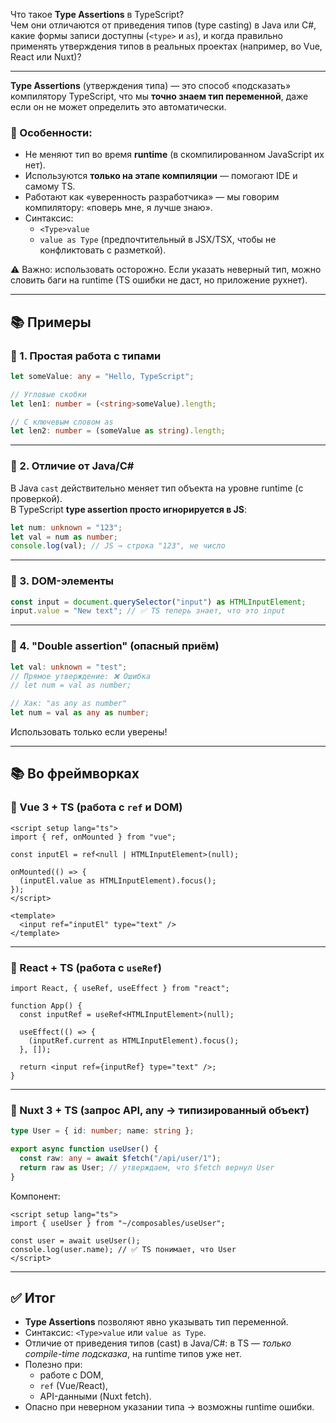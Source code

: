 Что такое **Type Assertions** в TypeScript?  
Чем они отличаются от приведения типов (type casting) в Java или C#, какие формы записи доступны (`<type>` и `as`), и когда правильно применять утверждения типов в реальных проектах (например, во Vue, React или Nuxt)?

---

**Type Assertions** (утверждения типа) — это способ «подсказать» компилятору TypeScript, что мы **точно знаем тип переменной**, даже если он не может определить это автоматически.

### 🔹 Особенности:

- Не меняют тип во время **runtime** (в скомпилированном JavaScript их нет).
- Используются **только на этапе компиляции** — помогают IDE и самому TS.
- Работают как «уверенность разработчика» — мы говорим компилятору: «поверь мне, я лучше знаю».
- Синтаксис:
  - `<Type>value`
  - `value as Type` (предпочтительный в JSX/TSX, чтобы не конфликтовать с разметкой).

⚠️ Важно: использовать осторожно. Если указать неверный тип, можно словить баги на runtime (TS ошибки не даст, но приложение рухнет).

---

## 📚 Примеры

### 🔹 1. Простая работа с типами

```ts
let someValue: any = "Hello, TypeScript";

// Угловые скобки
let len1: number = (<string>someValue).length;

// С ключевым словом as
let len2: number = (someValue as string).length;
```

---

### 🔹 2. Отличие от Java/C#

В Java `cast` действительно меняет тип объекта на уровне runtime (с проверкой).  
В TypeScript **type assertion просто игнорируется в JS**:

```ts
let num: unknown = "123";
let val = num as number;
console.log(val); // JS → строка "123", не число
```

---

### 🔹 3. DOM-элементы

```ts
const input = document.querySelector("input") as HTMLInputElement;
input.value = "New text"; // ✅ TS теперь знает, что это input
```

---

### 🔹 4. "Double assertion" (опасный приём)

```ts
let val: unknown = "test";
// Прямое утверждение: ❌ Ошибка
// let num = val as number;

// Хак: "as any as number"
let num = val as any as number;
```

Использовать только если уверены!

---

## 📚 Во фреймворках

### 🔹 Vue 3 + TS (работа с `ref` и DOM)

```vue
<script setup lang="ts">
import { ref, onMounted } from "vue";

const inputEl = ref<null | HTMLInputElement>(null);

onMounted(() => {
  (inputEl.value as HTMLInputElement).focus();
});
</script>

<template>
  <input ref="inputEl" type="text" />
</template>
```

---

### 🔹 React + TS (работа с `useRef`)

```tsx
import React, { useRef, useEffect } from "react";

function App() {
  const inputRef = useRef<HTMLInputElement>(null);

  useEffect(() => {
    (inputRef.current as HTMLInputElement).focus();
  }, []);

  return <input ref={inputRef} type="text" />;
}
```

---

### 🔹 Nuxt 3 + TS (запрос API, any → типизированный объект)

```ts
type User = { id: number; name: string };

export async function useUser() {
  const raw: any = await $fetch("/api/user/1");
  return raw as User; // утверждаем, что $fetch вернул User
}
```

Компонент:

```vue
<script setup lang="ts">
import { useUser } from "~/composables/useUser";

const user = await useUser();
console.log(user.name); // ✅ TS понимает, что User
</script>
```

---

## ✅ Итог

- **Type Assertions** позволяют явно указывать тип переменной.
- Синтаксис: `<Type>value` или `value as Type`.
- Отличие от приведения типов (cast) в Java/C#: в TS — _только compile-time подсказка_, на runtime типов уже нет.
- Полезно при:
  - работе с DOM,
  - `ref` (Vue/React),
  - API-данными (Nuxt fetch).
- Опасно при неверном указании типа → возможны runtime ошибки.
